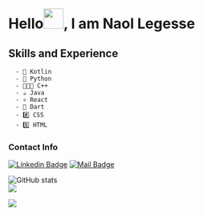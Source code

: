 
# Hello<img src = https://github.com/TheDudeThatCode/TheDudeThatCode/blob/master/Assets/Hi.gif width = 40>, I am Naol Legesse 

## Skills and Experience
      - 🦘 Kotlin
      - 🐍 Python
      - 👨‍👧‍👦 C++
      - ☕️ Java
      - ⚛️ React
      - 🎯 Dart
      - #️⃣ CSS
      - 5️⃣ HTML
 

### Contact Info
[![Linkedin Badge](https://img.shields.io/badge/-Naol_Legesse-0e76a8?style=flat&labelColor=0e76a8&logo=linkedin&logoColor=white)](https://www.linkedin.com/in/naol-legesse-b3007317b/) [![Mail Badge](https://img.shields.io/badge/-dechassanaol-c0392b?style=flat&labelColor=c0392b&logo=gmail&logoColor=white)](mailto:dechassanaol@gmail.com)

<!---[![Top Langs](https://github-readme-stats.vercel.app/api/top-langs/?username=Nlege001)](https://github.com/anuraghazra/github-readme-stats) --->

![GitHub stats](https://github-readme-stats.vercel.app/api?username=Nlege001&theme=bear&hide_border=false&include_all_commits=true&count_private=true)<br/>
![](https://github-readme-streak-stats.herokuapp.com/?user=Nlege001&theme=bear&hide_border=false)<br/>



<!--- [![Naol's github activity graph](https://activity-graph.herokuapp.com/graph?username=Nlege001&theme=github)](https://activity-graph.herokuapp.com/graph?username=Nlege001) --->

 ![](https://komarev.com/ghpvc/?username=your-github-username)

